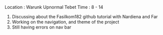 ﻿---
layout: post
author: wahyu
---

Location : Warunk Upnormal Tebet
Time : 8 - 14


1. Discussing about the Fasilkom182 github tutorial with Nardiena and Far
2. Working on the navigation, and theme of the project
3. Still having errors on nav bar
